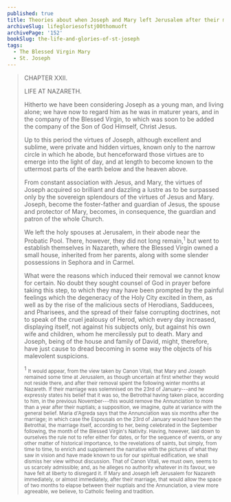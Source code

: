 ```yaml
---
published: true
title: Theories about when Joseph and Mary left Jerusalem after their marriage
archiveSlug: lifegloriesofstj00thomuoft
archivePage: '152'
bookSlug: the-life-and-glories-of-st-joseph
tags:
  - The Blessed Virgin Mary
  - St. Joseph
---
```


> CHAPTER XXII.
>
> LIFE AT NAZARETH.
>
> Hitherto we have been considering Joseph as a young man, and living alone; we have now to regard him as he was in maturer years, and in the company of the Blessed Virgin, to which was soon to be added the company of the Son of God Himself, Christ Jesus.
>
> Up to this period the virtues of Joseph, although excellent and sublime, were private and hidden virtues, known only to the narrow circle in which he abode, but henceforward those virtues are to emerge into the light of day, and at length to become known to the uttermost parts of the earth below and the heaven above.
>
> From constant association with Jesus, and Mary, the virtues of Joseph acquired so brilliant and dazzling a lustre as to be surpassed only by the sovereign splendours of the virtues of Jesus and Mary. Joseph, become the foster-father and guardian of Jesus, the spouse and protector of Mary, becomes, in consequence, the guardian and patron of the whole Church.
>
> We left the holy spouses at Jerusalem, in their abode near the Probatic Pool. There, however, they did not long remain,<sup>1</sup> but went to establish themselves in Nazareth, where the Blessed Virgin owned a small house, inherited from her parents, along with some slender possessions in Sephora and in Carmel.
>
> What were the reasons which induced their removal we cannot know for certain. No doubt they sought counsel of God in prayer before taking this step, to which they may have been prompted by the painful feelings which the degeneracy of the Holy City excited in them, as well as by the rise of the malicious sects of Herodians, Sadducees, and Pharisees, and the spread of their false corrupting doctrines, not to speak of the cruel jealousy of Herod, which every day increased, displaying itself, not against his subjects only, but against his own wife and children, whom he mercilessly put to death. Mary and Joseph, being of the house and family of David, might, therefore, have just cause to dread becoming in some way the objects of his malevolent suspicions.
>
> <sup>1</sup> <small>It would appear, from the view taken by Canon Vitali, that Mary and Joseph remained some time at Jerusalem, as though uncertain at first whether they would not reside there, and after their removal spent the following winter months at Nazareth. If their marriage was solemnised on the 23rd of January---and he expressly states his belief that it was so, the Betrothal having taken place, according to him, in the previous November---this would remove the Annunciation to more than a year after their nuptials; a supposition, we imagine, quite at variance with the general belief. Maria d'Agreda says that the Annunciation was six months after the marriage; in which case the Espousals on the 23rd of January would have been the Betrothal, the marriage itself, according to her, being celebrated in the September following, the month of the Blessed Virgin's Nativity. Having, however, laid down to ourselves the rule not to refer either for dates, or for the sequence of events, or any other matter of historical importance, to the revelations of saints, but simply, from time to time, to enrich and supplement the narrative with the pictures of what they saw in vision and have made known to us for our spiritual edification, we shall dismiss her view without discussion. That of Canon Vitali, we must own, seems to us scarcely admissible; and, as he alleges no authority whatever in its favour, we have felt at liberty to disregard it. If Mary and Joseph left Jerusalem for Nazareth immediately, or almost immediately, after their marriage, that would allow the space of two months to elapse between their nuptials and the Annunciation, a view more agreeable, we believe, to Catholic feeling and tradition.</small>

